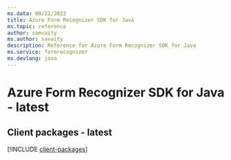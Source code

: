 ```yaml
---
ms.data: 08/22/2022
title: Azure Form Recognizer SDK for Java
ms.topic: reference
author: samvaity
ms.author: savaity
description: Reference for Azure Form Recognizer SDK for Java
ms.service: formrecognizer
ms.devlang: java
---
```

# Azure Form Recognizer SDK for Java - latest

## Client packages - latest
[!INCLUDE [client-packages](form-recognizer-client-index.md)]